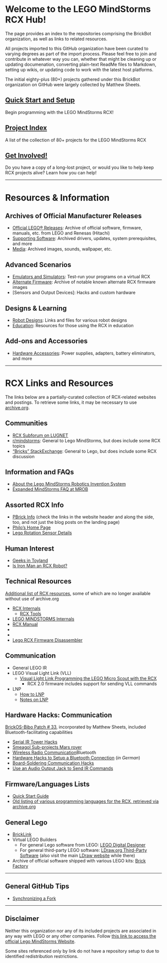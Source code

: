 # Welcome to the LEGO MindStorms RCX Hub!
The page provides an index to the repositories comprising the BrickBot organization, as well as links to related resources.

All projects imported to this GitHub organization have been curated to varying degrees as part of the import process.
Please feel free to join and contribute in whatever way you can, whether that might be cleaning up
or updating documenation, converting plain-text ReadMe files to Markdown, setting up wikis, or updating code to
work with the latest host platforms.

The initial eighty-plus (80+) projects gathered under this BrickBot organization on GitHub were largely collected by Matthew Sheets.

## [Quick Start and Setup](Quick-Start.md)
Begin programming with the LEGO MindStorms RCX!

## [Project Index](Project-Index.md)
A list of the collection of 80+ projects for the LEGO MindStorms RCX

## [Get Involved!](Get-Involved.md)
Do you have a copy of a long-lost project, or would you like to help keep RCX projects alive?  Learn how you can help!

* * *

# Resources & Information

## Archives of Official Manufacturer Releases
* [Official LEGO® Releases](https://github.com/BrickBot/Archive/releases/tag/LEGO):  Archive of official software, firmware, manuals, etc. from LEGO and Renesas (Hitachi)
* [Supporting Software](https://github.com/BrickBot/Archive/releases/tag/Win9x):  Archived drivers, updates, system prerequisites, and more
* [Media](https://github.com/BrickBot/BrickBot.github.io/tree/master/Media):  Archived images, sounds, wallpaper, etc.

## Advanced Scenarios
* [Emulators and Simulators](Emulators.md):  Test-run your programs on a virtual RCX
* [Alternate Firmware](Firmware.md):  Archive of notable known alternate RCX firmware images
* [Sensors and Output Devices]: Hacks and custom hardware

## Designs & Learning
* [Robot Designs](Designs.md):  Links and files for various robot designs
* [Education](Resources-Educational.md):  Resources for those using the RCX in education

## Add-ons and Accessories
* [Hardware Accessories](Accessories-Hardware.md):  Power supplies, adapters, battery eliminators, and more



* * *

# RCX Links and Resources
The links below are a partially-curated collection of RCX-related websites and postings.  To retrieve some links, it may be necessary to use [archive.org](archive.org).

## Communities
* [RCX Subforum on LUGNET](https://news.lugnet.com/robotics/rcx/)
* [r/mindstorms](http://mindstorms.reddit.com/): General to Lego MindStorms, but does include some RCX topics
* [“Bricks” StackExchange](https://bricks.stackexchange.com/): General to Lego, but does include some RCX discussion

## Information and FAQs
* [About the Lego MindStorms Robotics Invention System](https://web.archive.org/web/20060223231555/http://www.pulsar.org/archive/stormwatch/AboutLegoMindstorms.html)
* [Expanded MindStorms FAQ at MROB](http://www.mrob.com/pub/lego/msfaq.html)

## Assorted RCX Info
* [PBrick Info](https://pbrick.info/) (check the links in the website header and along the side, too, and not just the blog posts on the landing page)
* [Philo’s Home Page](https://www.philohome.com/)
* [Lego Rotation Sensor Details](https://www.thepoetters.de/rcx/rotation/english.html)

## Human Interest
* [Geeks in Toyland](https://www.wired.com/2006/01/geeks-in-toyland/)
* [Is Iron Man an RCX Robot?](https://deeperdesign.wordpress.com/2010/02/26/is-iron-man-made-of-lego/)

## Technical Resources
[Additional list of RCX resources](http://user.it.uu.se/~tobiasa/lego-resources.html), some of which are no longer available without use of archive.org
* [RCX Internals](http://www.mralligator.com/rcx/)
  + [RCX Tools](http://www.mralligator.com/rcx/tools.html)
* [LEGO MINDSTORMS Internals](https://web.archive.org/web/20190816230906/http://www.crynwr.com/lego-robotics/)
* [RCX Manual](https://web.archive.org/web/20190703224522/http://legolab.daimi.au.dk/CSaEA/RCX/Manual.dir/RCXManual.html)
* 
* 
* [Lego RCX Firmware Disassembler](http://web.archive.org/web/20011029155757/http://www.geocities.com/ResearchTriangle/Thinktank/4411/)

## Communication
* General LEGO IR
* LEGO Visual Light Link (VLL)
  + [Visual Light Link Programming the LEGO Micro Scout with the RCX](http://www.elecbrick.com/vll/)
    - RCX 2.0 firmware includes support for sending VLL commands
* LNP
  + [How to LNP](http://www.cs.brown.edu/courses/cs148/old/2004fall/brickOS/HOWTO/lnp.html)
  + [Notes on LNP](https://web.archive.org/web/20040627230632/http://www.docs.uu.se/docs/undergrad/instances/spring2002/RTSystemDvpMnp/assignments/notes_on_lnp.html)

## Hardware Hacks: Communication
[BrickOS-Bibo Patch # 33](https://news.lugnet.com/robotics/rcx/legos/?n=4057), incorporated by Matthew Sheets, included Bluetooth-facilitating capabilities
* [Serial IR Tower Hacks](http://web.archive.org/web/20060207165221/http://oase.uci.kun.nl/~mientki/Lego_Knex/Lego_electronica/IR_tower/IR_tower.htm)
* [Smeagol Sub-projects Mars rover](https://web.archive.org/web/20080324192255/http://www.mobnets.rwth-aachen.de/smeagol/sub-mars.php)
* [Wireless Radio Communication](http://www.robotics.sk/maine.php?page=/projects/rcxbt/)Bluetooth
* [Hardware Hacks to Setup a Bluetooth Connection](https://web.archive.org/web/20051207031919/http://www-date.uni-paderborn.de/pub/people/dasas/Beh03.pdf)  (_in German_)
* [Board-Soldering Communication Hacks](http://www.convict.lu/Jeunes/RCXCam/RCXCam_Journal.htm)
* [Use an Audio Output Jack to Send IR Commands](https://github.com/legokichi/webRCX)

## Firmware/Languages Lists
* [Quick Start Guide](https://web.archive.org/web/20090502162540/http://www.ee.adfa.edu.au/staff/hrp/teaching/LegoMindstorm/LegoHelpHRP.html)
* [Old listing of various programming languages for the RCX, retrieved via archive.org](http://web.archive.org/web/20070411223240/http://club.lego.com/messageboards/ShowPost.aspx?PostID=390806)

## General Lego
* [BrickLink](https://www.bricklink.com/)
* Virtual LEGO Builders
  + For general Lego software from LEGO:  [LEGO Digital Designer](https://www.lego.com/en-us/ldd)
  + For general third-party LEGO software:  [LDraw.org Third-Party Software](https://ldraw.org/downloads-2/third-party-software.html)  (also visit the main [LDraw website](https://ldraw.org/) while there)
* Archive of official software shipped with various LEGO kits:  [Brick Factory](https://www.brickfactory.info/iso/)


* * *


## General GitHub Tips
* [Synchronizing a Fork](https://github.community/t5/How-to-use-Git-and-GitHub/Syncing-a-fork-leaves-me-one-commit-ahead-of-upstream-master/m-p/17711#M5346)


[StackOverflow-DetachFork]: # (https://stackoverflow.com/q/16052477)

[GitHub-DetachFork]: # (https://help.github.com/en/github/setting-up-and-managing-your-github-profile/why-are-my-contributions-not-showing-up-on-my-profile#commit-was-made-in-a-fork)

[Purge Git history to reduce space]: # (https://stackoverflow.com/a/13102849 ; see also `git reflog` comment posted October 27, 2020, on that answer)

[Reduce Git repository size]: # (https://stackoverflow.com/q/2116778)

[Markdown-Comments]: # (https://stackoverflow.com/a/32190021)

[Private Download Link for Lego.NET]: # (http://www.dcl.hpi.uni-potsdam.de/research/lego.NET/download.htm?&uid=002dd0fd1cfe6c5608f41fc466b25aae)

* * *

## Disclaimer
Neither this organization nor any of its included projects are associated in any way with LEGO or any other companies.  Follow [this link to access the official Lego MindStorms Website](http://mindstorms.lego.com/).

Some sites referenced only by link do not have a repository setup to due to identified redistribution restrictions.
